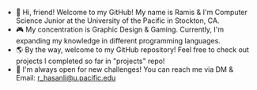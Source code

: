 - 👋 Hi, friend! Welcome to my GitHub! My name is Ramis & I'm Computer Science Junior at the University of the Pacific in Stockton, CA.
- 🎮 My concentration is Graphic Design & Gaming. Currently, I'm expanding my knowledge in different programming languages.
- 🌎 By the way, welcome to my GitHub repository! Feel free to check out projects I completed so far in "projects" repo!
- 🤝 I'm always open for new challenges! You can reach me via DM & Email: r_hasanli@u.pacific.edu

<!---
ramizzik/ramizzik is a ✨ special ✨ repository because its `README.md` (this file) appears on your GitHub profile.
You can click the Preview link to take a look at your changes.
--->
